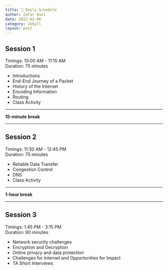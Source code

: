 ```yaml
---
title: 📅 Daily Schedule
author: Zafar Qazi
date: 2022-02-06
category: Jekyll
layout: post
---
```


## Session 1

Timings: 10:00 AM - 11:15 AM <br>
Duration: 75 minutes
- Introductions
- End-End Journey of a Packet
- History of the Internet
- Encoding Information
- Routing
- Class Activity

---

**15-minute break**

---

## Session 2

Timings: 11:30 AM - 12:45 PM <br>
Duration: 75 minutes
- Reliable Data Transfer
- Congestion Control
- DNS
- Class Activity

---

**1-hour break**

---

## Session 3

Timings: 1:45 PM - 3:15 PM <br>
Duration: 90 minutes
- Network security challenges
- Encryption and Decryption
- Online privacy and data protection
- Challenges for Internet  and Opportunities for Impact
- TA Short Interviews